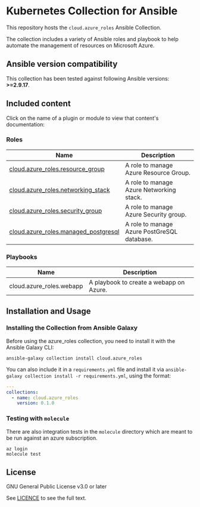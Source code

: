 # Kubernetes Collection for Ansible

This repository hosts the `cloud.azure_roles` Ansible Collection.

The collection includes a variety of Ansible roles and playbook to help automate the management of resources on Microsoft Azure.

<!--start requires_ansible-->
## Ansible version compatibility

This collection has been tested against following Ansible versions: **>=2.9.17**.

## Included content

Click on the name of a plugin or module to view that content's documentation:

<!--start collection content-->
### Roles
Name | Description
--- | ---
[cloud.azure_roles.resource_group](https://https://github.com/ansible-collections/cloud.azure_roles/blob/main/roles/resource_group/README.md)|A role to manage Azure Resource Group.
[cloud.azure_roles.networking_stack](https://https://github.com/ansible-collections/cloud.azure_roles/blob/main/roles/networking_stack/README.md)|A role to manage Azure Networking stack.
[cloud.azure_roles.security_group](https://https://github.com/ansible-collections/cloud.azure_roles/blob/main/roles/security_group/README.md)|A role to manage Azure Security group.
[cloud.azure_roles.managed_postgresql](https://https://github.com/ansible-collections/cloud.azure_roles/blob/main/roles/managed_postgresql/README.md)|A role to manage Azure PostGreSQL database.

### Playbooks
Name | Description
--- | ---
cloud.azure_roles.webapp|A playbook to create a webapp on Azure.
<!--end collection content-->

## Installation and Usage

### Installing the Collection from Ansible Galaxy

Before using the azure_roles collection, you need to install it with the Ansible Galaxy CLI:

    ansible-galaxy collection install cloud.azure_roles

You can also include it in a `requirements.yml` file and install it via `ansible-galaxy collection install -r requirements.yml`, using the format:

```yaml
---
collections:
  - name: cloud.azure_roles
    version: 0.1.0
```

### Testing with `molecule`

There are also integration tests in the `molecule` directory which are meant to be run against an azure subscription.

    az login
    molecule test

## License

GNU General Public License v3.0 or later

See [LICENCE](https://github.com/ansible-collections/cloud.azure_roles/blob/main/LICENSE) to see the full text.